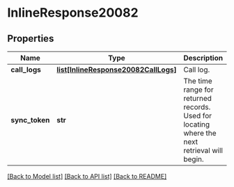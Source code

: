 # InlineResponse20082

## Properties
Name | Type | Description | Notes
------------ | ------------- | ------------- | -------------
**call_logs** | [**list[InlineResponse20082CallLogs]**](InlineResponse20082CallLogs.md) | Call log. | [optional] 
**sync_token** | **str** | The time range for returned records. Used for locating where the next retrieval will begin. | [optional] 

[[Back to Model list]](../README.md#documentation-for-models) [[Back to API list]](../README.md#documentation-for-api-endpoints) [[Back to README]](../README.md)

